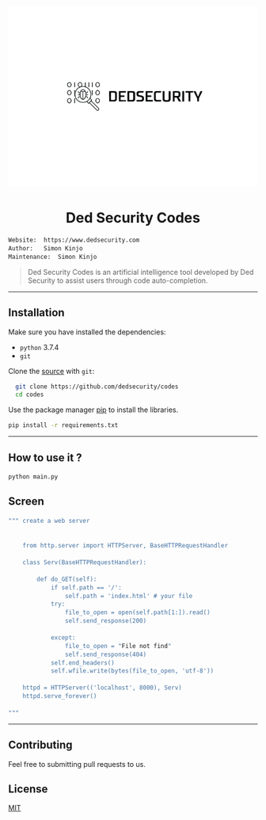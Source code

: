 <h1 align="center"><img src="./public/logosemfundo.png"></h1>

<h1 align="center"> Ded Security Codes</h1>

```bash
Website:  https://www.dedsecurity.com
Author:   Simon Kinjo
Maintenance:  Simon Kinjo
```

>Ded Security Codes is an artificial intelligence tool 
>developed by Ded Security to assist users through code auto-completion.
---

## Installation

Make sure you have installed the dependencies:

  * `python` 3.7.4
  * `git`

Clone the [source] with `git`:
 ```sh
   git clone https://github.com/dedsecurity/codes
   cd codes
   ```
   
Use the package manager [pip](https://pip.pypa.io/en/stable/) to install the libraries.

```bash
pip install -r requirements.txt
```

 [source]: https://github.com/dedsecurity/codes

---

## How to use it ?
```bash
python main.py
```

## Screen
```bash
""" create a web server


    from http.server import HTTPServer, BaseHTTPRequestHandler

    class Serv(BaseHTTPRequestHandler):

        def do_GET(self):
            if self.path == '/':
                self.path = 'index.html' # your file
            try:
                file_to_open = open(self.path[1:]).read()
                self.send_response(200)

            except:
                file_to_open = "File not find"
                self.send_response(404)
            self.end_headers()
            self.wfile.write(bytes(file_to_open, 'utf-8'))

    httpd = HTTPServer(('localhost', 8000), Serv)
    httpd.serve_forever()

""" 
```

---

## Contributing
Feel free to submitting pull requests to us.
## License
[MIT](https://opensource.org/licenses/MIT)
